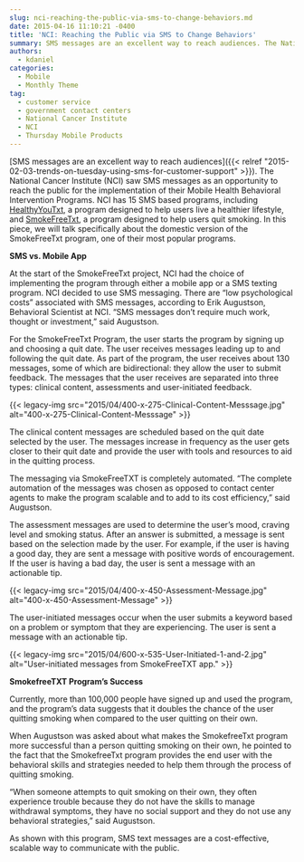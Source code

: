 ```yaml
---
slug: nci-reaching-the-public-via-sms-to-change-behaviors.md
date: 2015-04-16 11:10:21 -0400
title: 'NCI: Reaching the Public via SMS to Change Behaviors'
summary: SMS messages are an excellent way to reach audiences. The National Cancer Institute (NCI) saw SMS messages as an opportunity to reach the public for the implementation of their Mobile Health Behavioral Intervention Programs. NCI has 15 SMS based programs, including HealthyYouTxt, a program designed to help users live a healthier lifestyle, and SmokeFreeTxt, a
authors:
  - kdaniel
categories:
  - Mobile
  - Monthly Theme
tag:
  - customer service
  - government contact centers
  - National Cancer Institute
  - NCI
  - Thursday Mobile Products
---
```


[SMS messages are an excellent way to reach audiences]({{< relref "2015-02-03-trends-on-tuesday-using-sms-for-customer-support" >}}). The National Cancer Institute (NCI) saw SMS messages as an opportunity to reach the public for the implementation of their Mobile Health Behavioral Intervention Programs. NCI has 15 SMS based programs, including [HealthyYouTxt](http://smokefree.gov/healthyyou), a program designed to help users live a healthier lifestyle, and [SmokeFreeTxt](http://smokefree.gov/smokefreetxt), a program designed to help users quit smoking. In this piece, we will talk specifically about the domestic version of the SmokeFreeTxt program, one of their most popular programs.

**SMS vs. Mobile App**

At the start of the SmokeFreeTxt project, NCI had the choice of implementing the program through either a mobile app or a SMS texting program. NCI decided to use SMS messaging. There are “low psychological costs” associated with SMS messages, according to Erik Augustson, Behavioral Scientist at NCI. “SMS messages don’t require much work, thought or investment,” said Augustson.

For the SmokeFreeTxt Program, the user starts the program by signing up and choosing a quit date. The user receives messages leading up to and following the quit date. As part of the program, the user receives about 130 messages, some of which are bidirectional: they allow the user to submit feedback. The messages that the user receives are separated into three types: clinical content, assessments and user-initiated feedback.

{{< legacy-img src="2015/04/400-x-275-Clinical-Content-Messsage.jpg" alt="400-x-275-Clinical-Content-Messsage" >}}

The clinical content messages are scheduled based on the quit date selected by the user. The messages increase in frequency as the user gets closer to their quit date and provide the user with tools and resources to aid in the quitting process.

The messaging via SmokeFreeTXT is completely automated. “The complete automation of the messages was chosen as opposed to contact center agents to make the program scalable and to add to its cost efficiency,” said Augustson.

The assessment messages are used to determine the user&#8217;s mood, craving level and smoking status.  After an answer is submitted, a message is sent based on the selection made by the user. For example, if the user is having a good day, they are sent a message with positive words of encouragement. If the user is having a bad day, the user is sent a message with an actionable tip.

{{< legacy-img src="2015/04/400-x-450-Assessment-Message.jpg" alt="400-x-450-Assessment-Message" >}}

The user-initiated messages occur when the user submits a keyword based on a problem or symptom that they are experiencing. The user is sent a message with an actionable tip.

{{< legacy-img src="2015/04/600-x-535-User-Initiated-1-and-2.jpg" alt="User-initiated messages from SmokeFreeTXT app." >}}

**SmokefreeTXT Program’s Success**

Currently, more than 100,000 people have signed up and used the program, and the program’s data suggests that it doubles the chance of the user quitting smoking when compared to the user quitting on their own.

When Augustson was asked about what makes the SmokefreeTxt program more successful than a person quitting smoking on their own, he pointed to the fact that the SmokefreeTxt program provides the end user with the behavioral skills and strategies needed to help them through the process of quitting smoking.

“When someone attempts to quit smoking on their own, they often experience trouble because they do not have the skills to manage withdrawal symptoms, they have no social support and they do not use any behavioral strategies,” said Augustson.

As shown with this program, SMS text messages are a cost-effective, scalable way to communicate with the public.